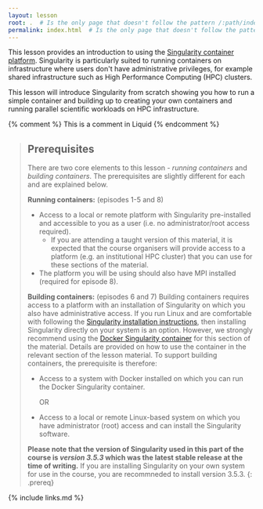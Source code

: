 ```yaml
---
layout: lesson
root: .  # Is the only page that doesn't follow the pattern /:path/index.html
permalink: index.html  # Is the only page that doesn't follow the pattern /:path/index.html
---
```


This lesson provides an introduction to using the [Singularity container platform](https://github.com/hpcng/singularity). Singularity is particularly suited to running containers on infrastructure where users don't have administrative privileges, for example shared infrastructure such as High Performance Computing (HPC) clusters. 

This lesson will introduce Singularity from scratch showing you how to run a simple container and building up to creating your own containers and running parallel scientific workloads on HPC infrastructure.

<!-- this is an html comment -->

{% comment %} This is a comment in Liquid {% endcomment %}

> ## Prerequisites
> There are two core elements to this lesson - _running containers_ and _building containers_. The prerequisites are slightly different for each and are explained below.
>
> **Running containers:** (episodes 1-5 and 8)
> - Access to a local or remote platform with Singularity pre-installed and accessible to you as a user (i.e. no administrator/root access required).
>   - If you are attending a taught version of this material, it is expected that the course organisers will provide access to a platform (e.g. an institutional HPC cluster) that you can use for these sections of the material.
> - The platform you will be using should also have MPI installed (required for episode 8).
>
> **Building containers:** (episodes 6 and 7)
> Building containers requires access to a platform with an installation of Singularity on which you also have administrative access. If you run Linux and are comfortable with following the [Singularity installation instructions](https://sylabs.io/guides/3.5/admin-guide/installation.html), then installing Singularity directly on your system is an option. However, we strongly recommend using the [Docker Singularity container](https://quay.io/repository/singularity/singularity?tab=tags) for this section of the material. Details are provided on how to use the container in the relevant section of the lesson material. To support building containers, the prerequisite is therefore:
> 
> - Access to a system with Docker installed on which you can run the Docker Singularity  container.
>
>      OR
>
> - Access to a local or remote Linux-based system on which you have administrator (root) access and can install the Singularity software.
>
> **Please note that the version of Singularity used in this part of the course is _version 3.5.3_ which was the latest stable release at the time of writing.** If you are installing Singularity on your own system for use in the course, you are recommneded to install version 3.5.3.
{: .prereq}

{% include links.md %}
